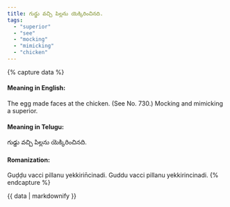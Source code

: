 ```yaml
---
title: గుడ్డు వచ్చి పిల్లను యెక్కిరించినది.
tags:
  - "superior"
  - "see"
  - "mocking"
  - "mimicking"
  - "chicken"
---
```


{% capture data %}
#### Meaning in English:
The egg made faces at the chicken.
(See No. 730.)
Mocking and mimicking a superior.

#### Meaning in Telugu:
గుడ్డు వచ్చి పిల్లను యెక్కిరించినది.

#### Romanization:
Guḍḍu vacci pillanu yekkirin̄cinadi.
Guddu vacci pillanu yekkirincinadi.
{% endcapture %}

{{ data | markdownify }}

